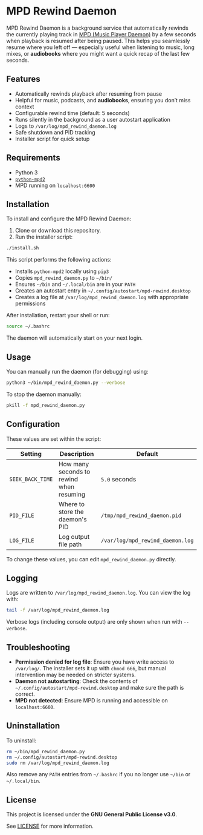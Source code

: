 # MPD Rewind Daemon

MPD Rewind Daemon is a background service that automatically rewinds the currently playing track in [MPD (Music Player Daemon)](https://www.musicpd.org/) by a few seconds when playback is resumed after being paused. This helps you seamlessly resume where you left off — especially useful when listening to music, long mixes, or **audiobooks** where you might want a quick recap of the last few seconds.

## Features

* Automatically rewinds playback after resuming from pause
* Helpful for music, podcasts, and **audiobooks**, ensuring you don’t miss context
* Configurable rewind time (default: 5 seconds)
* Runs silently in the background as a user autostart application
* Logs to `/var/log/mpd_rewind_daemon.log`
* Safe shutdown and PID tracking
* Installer script for quick setup

## Requirements

* Python 3
* [`python-mpd2`](https://pypi.org/project/python-mpd2/)
* MPD running on `localhost:6600`

## Installation

To install and configure the MPD Rewind Daemon:

1. Clone or download this repository.
2. Run the installer script:

```bash
./install.sh
```

This script performs the following actions:

* Installs `python-mpd2` locally using `pip3`
* Copies `mpd_rewind_daemon.py` to `~/bin/`
* Ensures `~/bin` and `~/.local/bin` are in your `PATH`
* Creates an autostart entry in `~/.config/autostart/mpd-rewind.desktop`
* Creates a log file at `/var/log/mpd_rewind_daemon.log` with appropriate permissions

After installation, restart your shell or run:

```bash
source ~/.bashrc
```

The daemon will automatically start on your next login.

## Usage

You can manually run the daemon (for debugging) using:

```bash
python3 ~/bin/mpd_rewind_daemon.py --verbose
```

To stop the daemon manually:

```bash
pkill -f mpd_rewind_daemon.py
```

## Configuration

These values are set within the script:

| Setting          | Description                              | Default                          |
| ---------------- | ---------------------------------------- | -------------------------------- |
| `SEEK_BACK_TIME` | How many seconds to rewind when resuming | `5.0` seconds                    |
| `PID_FILE`       | Where to store the daemon's PID          | `/tmp/mpd_rewind_daemon.pid`     |
| `LOG_FILE`       | Log output file path                     | `/var/log/mpd_rewind_daemon.log` |

To change these values, you can edit `mpd_rewind_daemon.py` directly.

## Logging

Logs are written to `/var/log/mpd_rewind_daemon.log`. You can view the log with:

```bash
tail -f /var/log/mpd_rewind_daemon.log
```

Verbose logs (including console output) are only shown when run with `--verbose`.

## Troubleshooting

* **Permission denied for log file**: Ensure you have write access to `/var/log/`. The installer sets it up with `chmod 666`, but manual intervention may be needed on stricter systems.
* **Daemon not autostarting**: Check the contents of `~/.config/autostart/mpd-rewind.desktop` and make sure the path is correct.
* **MPD not detected**: Ensure MPD is running and accessible on `localhost:6600`.

## Uninstallation

To uninstall:

```bash
rm ~/bin/mpd_rewind_daemon.py
rm ~/.config/autostart/mpd-rewind.desktop
sudo rm /var/log/mpd_rewind_daemon.log
```

Also remove any `PATH` entries from `~/.bashrc` if you no longer use `~/bin` or `~/.local/bin`.

## License

This project is licensed under the **GNU General Public License v3.0**.

See [LICENSE](../LICENSE) for more information.
